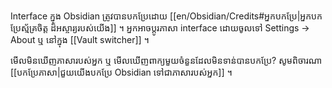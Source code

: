 Interface ក្នុង Obsidian ត្រូវបានបកប្រែដោយ [[en/Obsidian/Credits#អ្នកបកប្រែ|អ្នកបកប្រែស្ម័គ្រចិត្ត ដ៏អស្ចារ្យរបស់យើង]] ។ អ្នកអាចប្តូរភាសា interface ដោយចូលទៅ Settings → About ឬ នៅក្នុង [[Vault switcher]] ។

មើលមិនឃើញភាសារបស់អ្នក ឬ មើលឃើញពាក្យមួយចំនួនដែលមិនទាន់បានបកប្រែ? សូមពិចារណា [[បកប្រែភាសា|ជួយយើងបកប្រែ Obsidian ទៅជាភាសារបស់អ្នក]] ។
